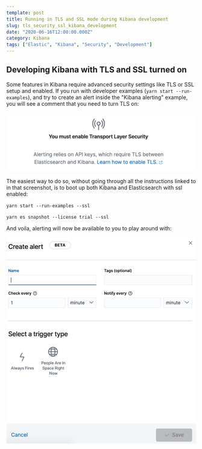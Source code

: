 ```yaml
---
template: post
title: Running in TLS and SSL mode during Kibana development
slug: tls_security_ssl_kibana_development
date: "2020-06-16T12:00:00.000Z"
category: Kibana
tags: ["Elastic", "Kibana", "Security", "Development"]
---
```


## Developing Kibana with TLS and SSL turned on

Some features in Kibana require advanced security settings like TLS or SSL setup and enabled. If you run with 
developer examples (`yarn start --run-examples`), and try to create an alert inside the "Kibana alerting" example, you will
see a comment that you need to turn TLS on:

<img src="./kibana-enable-tls-ssl.png"/>

The easiest way to do so, without going through all the instructions linked to in that
screenshot, is to boot up both Kibana and Elasticsearch with ssl enabled:

```
yarn start --run-examples --ssl
```

```
yarn es snapshot --license trial --ssl
```

And voila, alerting will now be available to you to play around with:


<img src="./kibana-create-alert.png"/>